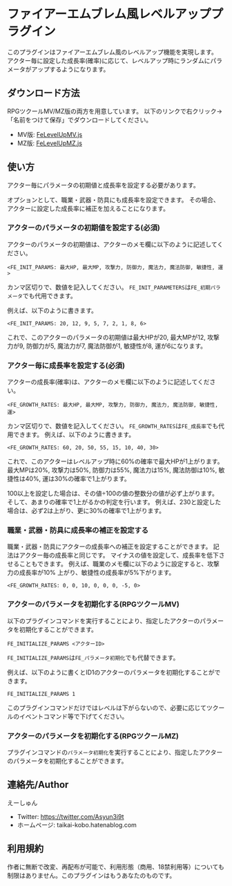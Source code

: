 # ファイアーエムブレム風レベルアッププラグイン
このプラグインはファイアーエムブレム風のレベルアップ機能を実現します。
アクター毎に設定した成長率(確率)に応じて、レベルアップ時にランダムにパラメータがアップするようになります。

## ダウンロード方法
RPGツクールMV/MZ版の両方を用意しています。
以下のリンクで右クリック→「名前をつけて保存」でダウンロードしてください。

- MV版: [FeLevelUpMV.js](https://raw.githubusercontent.com/HidetoshiKawaguchi/RPGMaker-plugins/master/FeLevelUp/FeLevelUpMV.js)
- MZ版: [FeLevelUpMZ.js](https://raw.githubusercontent.com/HidetoshiKawaguchi/RPGMaker-plugins/master/FeLevelUp/FeLevelUpMZ.js)



## 使い方
アクター毎にパラメータの初期値と成長率を設定する必要があります。

オプションとして、職業・武器・防具にも成長率を設定できます。
その場合、アクターに設定した成長率に補正を加えることになります。

### アクターのパラメータの初期値を設定する(必須)
アクターのパラメータの初期値は、アクターのメモ欄に以下のように記述してください。
```
<FE_INIT_PARAMS: 最大HP, 最大MP, 攻撃力, 防御力, 魔法力, 魔法防御, 敏捷性, 運>
```
カンマ区切りで、数値を記入してください。
`FE_INIT_PARAMETERS`は`FE_初期パラメータ`でも代用できます。

例えば、以下のように書きます。
```
<FE_INIT_PARAMS: 20, 12, 9, 5, 7, 2, 1, 8, 6>
```
これで、このアクターのパラメータの初期値は最大HPが20, 最大MPが12, 攻撃力が9, 防御力が5, 魔法力が7, 魔法防御が1, 敏捷性が8, 運が6になります。

### アクター毎に成長率を設定する(必須)
アクターの成長率(確率)は、アクターのメモ欄に以下のように記述してください。
```
<FE_GROWTH_RATES: 最大HP, 最大MP, 攻撃力, 防御力, 魔法力, 魔法防御, 敏捷性, 運>
```
カンマ区切りで、数値を記入してください。
`FE_GROWTH_RATES`は`FE_成長率`でも代用できます。
例えば、以下のように書きます。
```
<FE_GROWTH_RATES: 60, 20, 50, 55, 15, 10, 40, 30>
```
これで、このアクターはレベルアップ時に60%の確率で最大HPが1上がります。
最大MPは20%, 攻撃力は50%, 防御力は55%, 魔法力は15%, 魔法防御は10%, 敏捷性は40%, 運は30%の確率で1上がります。

100以上を設定した場合は、その値÷100の値の整数分の値が必ず上がります。
そして、あまりの確率で1上がるかの判定を行います。
例えば、230と設定した場合は、必ず2は上がり、更に30%の確率で1上がります。

### 職業・武器・防具に成長率の補正を設定する
職業・武器・防具にアクターの成長率への補正を設定することができます。
記法はアクター毎の成長率と同じです。
マイナスの値を設定して、成長率を低下させることもできます。
例えば、職業のメモ欄に以下のように設定すると、攻撃力の成長率が10% 上がり、敏捷性の成長率が5%下がります。
```
<FE_GROWTH_RATES: 0, 0, 10, 0, 0, 0, -5, 0>
```


### アクターのパラメータを初期化する(RPGツクールMV)
以下のプラグインコマンドを実行することにより、指定したアクターのパラメータを初期化することができます。
```
FE_INITIALIZE_PARAMS <アクターID>
```
`FE_INITIALIZE_PARAMS`は`FE_パラメータ初期化`でも代替できます。

例えば、以下のように書くとID1のアクターのパラメータを初期化することができます。
```
FE_INITIALIZE_PARAMS 1
```

このプラグインコマンドだけではレベルは下がらないので、必要に応じてツクールのイベントコマンド等で下げてください。

### アクターのパラメータを初期化する(RPGツクールMZ)
プラグインコマンドの`パラメータ初期化`を実行することにより、指定したアクターのパラメータを初期化することができます。

## 連絡先/Author
えーしゅん
- Twitter:  https://twitter.com/Asyun3i9t
- ホームページ: taikai-kobo.hatenablog.com

## 利用規約
作者に無断で改変、再配布が可能で、利用形態（商用、18禁利用等）についても制限はありません。このプラグインはもうあなたのものです。
